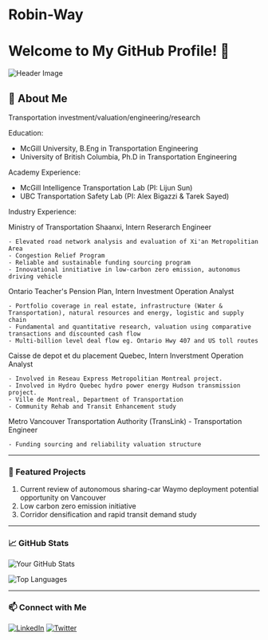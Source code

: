 # Robin-Way
# Welcome to My GitHub Profile! 👋

![Header Image](https://via.placeholder.com/1200x300)

## 🚀 About Me

Transportation investment/valuation/engineering/research




Education:

  - McGill University, B.Eng in Transportation Engineering
  - University of British Columbia, Ph.D in Transportation Engineering


Academy Experience:

  - McGill Intelligence Transportation Lab (PI: Lijun Sun)
  - UBC Transportation Safety Lab (PI: Alex Bigazzi & Tarek Sayed)


  
Industry Experience:

Ministry of Transportation Shaanxi, Intern Reserarch Engineer

    - Elevated road network analysis and evaluation of Xi'an Metropolitian Area
    - Congestion Relief Program
    - Reliable and sustainable funding sourcing program
    - Innovational innitiative in low-carbon zero emission, autonomus driving vehicle
    
Ontario Teacher's Pension Plan, Intern Investment Operation Analyst

    - Portfolio coverage in real estate, infrastructure (Water & Transportation), natural resources and energy, logistic and supply chain
    - Fundamental and quantitative research, valuation using comparative transactions and discounted cash flow
    - Multi-billion level deal flow eg. Ontario Hwy 407 and US toll routes
    
Caisse de depot et du placement Quebec, Intern Inverstment Operation Analyst

    - Involved in Reseau Express Metropolitian Montreal project.
    - Involved in Hydro Quebec hydro power energy Hudson transmission project.
    - Ville de Montreal, Department of Transportation
    - Community Rehab and Transit Enhancement study
    
Metro Vancouver Transportation Authority (TransLink) - Transportation Engineer

    - Funding sourcing and reliability valuation structure
  
---

### 🌟 Featured Projects

1. Current review of autonomous sharing-car Waymo deployment potential opportunity on Vancouver
2. Low carbon zero emission initiative
3. Corridor densification and rapid transit demand study

---

### 📈 GitHub Stats

![Your GitHub Stats](https://github-readme-stats.vercel.app/api?username=yourusername&show_icons=true&theme=radical)

![Top Languages](https://github-readme-stats.vercel.app/api/top-langs/?username=yourusername&layout=compact&theme=radical)

---

### 📫 Connect with Me

[![LinkedIn](https://img.shields.io/badge/LinkedIn-Connect-blue)](https://linkedin.com/in/yourprofile)
[![Twitter](https://img.shields.io/badge/Twitter-Follow-blue)](https://twitter.com/yourprofile)

